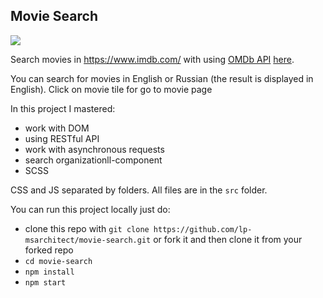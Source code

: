   ## Movie Search
 ![](https://imgur.com/Ivggox1)
 
 Search movies in https://www.imdb.com/ with using [OMDb API](http://www.omdbapi.com/) [here](https://lp-msarchitect-movie-search.netlify.app/).  
 
 You can search for movies in English or Russian (the result is displayed in English).
 Click on movie tile for go to movie page
 
 In this project I mastered:
 - work with DOM
 - using RESTful API 
 - work with asynchronous requests
 - search organizationll-component
 - SCSS
 
 CSS and JS separated by folders. All files are in the `src` folder.
 
 You can run this project locally just do:
 - clone this repo with `git clone https://github.com/lp-msarchitect/movie-search.git` or fork it and then clone it from your forked repo
 - `cd movie-search`
 - `npm install` 
 - `npm start`
